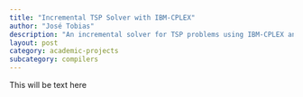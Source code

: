 ```yaml
---
title: "Incremental TSP Solver with IBM-CPLEX"
author: "José Tobias"
description: "An incremental solver for TSP problems using IBM-CPLEX and linear models with a cycle removal algorithm"
layout: post
category: academic-projects
subcategory: compilers
---
```


This will be text here
